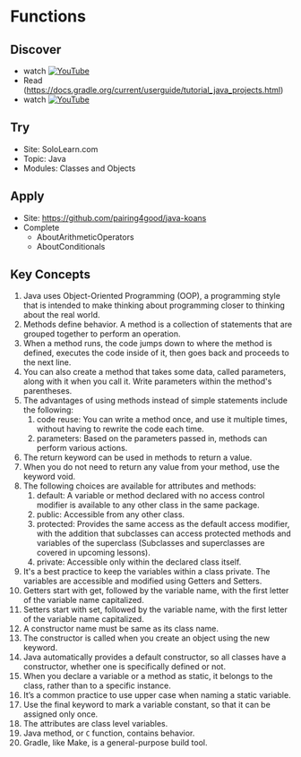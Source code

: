 # Functions

## Discover
- watch [![YouTube](https://i.ytimg.com/vi/QVMfHpoCjlU/default.jpg)](https://www.youtube.com/watch?v=QVMfHpoCjlU)
- Read (https://docs.gradle.org/current/userguide/tutorial_java_projects.html)
- watch [![YouTube](https://i.ytimg.com/vi/JwPYjnhah3g/default.jpg)](https://www.youtube.com/watch?v=JwPYjnhah3g)

## Try
- Site: SoloLearn.com
- Topic: Java
- Modules: Classes and Objects

## Apply
- Site: https://github.com/pairing4good/java-koans
- Complete
  - AboutArithmeticOperators
  - AboutConditionals

## Key Concepts
1. Java uses Object-Oriented Programming (OOP), a programming style that is intended to make thinking about programming closer to thinking about the real world.
1. Methods define behavior. A method is a collection of statements that are grouped together to perform an operation.
1. When a method runs, the code jumps down to where the method is defined, executes the code inside of it, then goes back and proceeds to the next line.
1. You can also create a method that takes some data, called parameters, along with it when you call it. Write parameters within the method's parentheses.
1. The advantages of using methods instead of simple statements include the following:
   1. code reuse: You can write a method once, and use it multiple times, without having to rewrite the code each time.
   1. parameters: Based on the parameters passed in, methods can perform various actions.
1. The return keyword can be used in methods to return a value.
1. When you do not need to return any value from your method, use the keyword void.
1. The following choices are available for attributes and methods:
   1. default: A variable or method declared with no access control modifier is available to any other class in the same package.
   1. public: Accessible from any other class.
   1. protected: Provides the same access as the default access modifier, with the addition that subclasses can access protected methods and variables of the superclass (Subclasses and superclasses are covered in upcoming lessons).
   1. private: Accessible only within the declared class itself.
1. It's a best practice to keep the variables within a class private. The variables are accessible and modified using Getters and Setters. 
1. Getters start with get, followed by the variable name, with the first letter of the variable name capitalized.
1. Setters start with set, followed by the variable name, with the first letter of the variable name capitalized.
1. A constructor name must be same as its class name.
1. The constructor is called when you create an object using the new keyword. 
1. Java automatically provides a default constructor, so all classes have a constructor, whether one is specifically defined or not.
1. When you declare a variable or a method as static, it belongs to the class, rather than to a specific instance.
1. It’s a common practice to use upper case when naming a static variable.
1. Use the final keyword to mark a variable constant, so that it can be assigned only once.
1. The attributes are class level variables.
1. Java method, or `C` function, contains behavior.
1. Gradle, like Make, is a general-purpose build tool.
